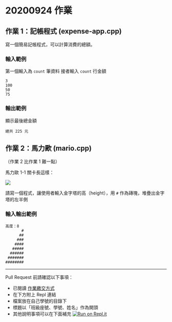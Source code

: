# 20200924 作業

##  作業 1：記帳程式 (expense-app.cpp)
寫一個簡易記帳程式，可以計算消費的總額。

### 輸入範例
第一個輸入為 `count` 筆資料
接者輸入 `count` 行金額
```
3
100
50
75
```

### 輸出範例
顯示最後總金額
```
總共 225 元
```

## 作業 2：馬力歐 (mario.cpp)

（作業 2 比作業 1 難一點）

馬力歐 1-1 關卡長這樣：

![](https://cs50.harvard.edu/ap/2021/curriculum/x/psets/1/mario/less/pyramid.png)

請寫一個程式，讓使用者輸入金字塔的高（height），用 `#` 作為磚塊，堆疊出金字塔的左半側


### 輸入輸出範例
```
高度：8
       #
      ##
     ###
    ####
   #####
  ######
 #######
########
```

---

Pull Request 前請確認以下事項：

* 已閱讀 [作業繳交方式](https://hackmd.io/@nssh/nscsc/%2F%40nssh%2Fsummit-homework)
* 在下方附上 Repl 連結
* 檔案放在自己學號的目錄下
* 標題以「班級座號、學號、姓名」作為開頭
* 其他說明事項可以在下面補充
[![Run on Repl.it](https://repl.it/badge/github/papayaisnotafood/20200924-homework-basic)](https://repl.it/github/papayaisnotafood/20200924-homework-basic)
